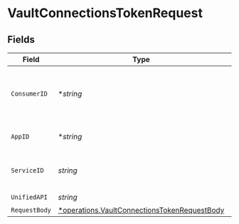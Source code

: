 # VaultConnectionsTokenRequest


## Fields

| Field                                                                                                       | Type                                                                                                        | Required                                                                                                    | Description                                                                                                 | Example                                                                                                     |
| ----------------------------------------------------------------------------------------------------------- | ----------------------------------------------------------------------------------------------------------- | ----------------------------------------------------------------------------------------------------------- | ----------------------------------------------------------------------------------------------------------- | ----------------------------------------------------------------------------------------------------------- |
| `ConsumerID`                                                                                                | **string*                                                                                                   | :heavy_minus_sign:                                                                                          | ID of the consumer which you want to get or push data from                                                  | test-consumer                                                                                               |
| `AppID`                                                                                                     | **string*                                                                                                   | :heavy_minus_sign:                                                                                          | The ID of your Unify application                                                                            | dSBdXd2H6Mqwfg0atXHXYcysLJE9qyn1VwBtXHX                                                                     |
| `ServiceID`                                                                                                 | *string*                                                                                                    | :heavy_check_mark:                                                                                          | Service ID of the resource to return                                                                        | pipedrive                                                                                                   |
| `UnifiedAPI`                                                                                                | *string*                                                                                                    | :heavy_check_mark:                                                                                          | Unified API                                                                                                 | crm                                                                                                         |
| `RequestBody`                                                                                               | [*operations.VaultConnectionsTokenRequestBody](../../models/operations/vaultconnectionstokenrequestbody.md) | :heavy_minus_sign:                                                                                          | N/A                                                                                                         |                                                                                                             |